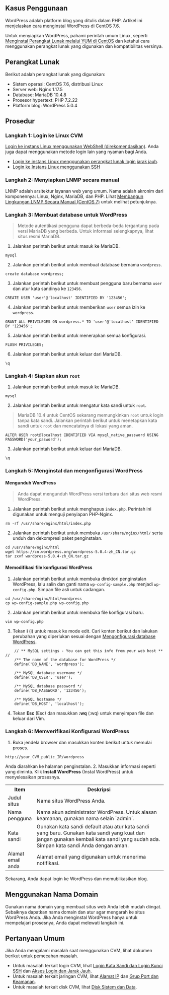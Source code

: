 ## Kasus Penggunaan
WordPress adalah platform blog yang ditulis dalam PHP. Artikel ini menjelaskan cara menginstal WordPress di CentOS 7.6.

Untuk menyiapkan WordPress, pahami perintah umum Linux, seperti [Menginstal Perangkat Lunak melalui YUM di CentOS](https://intl.cloud.tencent.com/document/product/213/2046) dan ketahui cara menggunakan perangkat lunak yang digunakan dan kompatibilitas versinya.

## Perangkat Lunak
Berikut adalah perangkat lunak yang digunakan:
- Sistem operasi: CentOS 7.6, distribusi Linux
- Server web: Nginx 1.17.5
- Database: MariaDB 10.4.8
- Prosesor hypertext: PHP 7.2.22
- Platform blog: WordPress 5.0.4

## Prosedur 
### Langkah 1: Login ke Linux CVM
[Login ke instans Linux menggunakan WebShell (direkomendasikan)](https://intl.cloud.tencent.com/document/product/213/5436). Anda juga dapat menggunakan metode login lain yang nyaman bagi Anda.
- [Login ke instans Linux menggunakan perangkat lunak login jarak jauh](https://intl.cloud.tencent.com/document/product/213/32502).
- [Login ke Instans Linux menggunakan SSH](https://intl.cloud.tencent.com/document/product/213/32501)



### Langkah 2: Menyiapkan LNMP secara manual
LNMP adalah arsitektur layanan web yang umum. Nama adalah akronim dari komponennya: Linux, Nginx, MariaDB, dan PHP. Lihat [Membangun Lingkungan LNMP Secara Manual (CentOS 7)](https://intl.cloud.tencent.com/document/product/213/32733) untuk melihat petunjuknya.


### Langkah 3: Membuat database untuk WordPress<span id="database"></span>
>Metode autentikasi pengguna dapat berbeda-beda tergantung pada versi MariaDB yang berbeda. Untuk informasi selengkapnya, lihat situs resmi MariaDB.
>
1. Jalankan perintah berikut untuk masuk ke MariaDB.
```
mysql
```
2. Jalankan perintah berikut untuk membuat database bernama `wordpress`.
```
create database wordpress;
```
3. Jalankan perintah berikut untuk membuat pengguna baru bernama `user` dan atur kata sandinya ke `123456`.
```
CREATE USER 'user'@'localhost' IDENTIFIED BY '123456';
```
4. Jalankan perintah berikut untuk memberikan `user` semua izin ke `wordpress`.
```
GRANT ALL PRIVILEGES ON wordpress.* TO 'user'@'localhost' IDENTIFIED BY '123456';
```
5. Jalankan perintah berikut untuk menerapkan semua konfigurasi.
```
FLUSH PRIVILEGES;
```
6. Jalankan perintah berikut untuk keluar dari MariaDB.
```
\q
```

### Langkah 4: Siapkan akun `root`
1. Jalankan perintah berikut untuk masuk ke MariaDB.
```
mysql
```
2. Jalankan perintah berikut untuk mengatur kata sandi untuk `root`.
>MariaDB 10.4 untuk CentOS sekarang memungkinkan `root` untuk login tanpa kata sandi. Jalankan perintah berikut untuk menetapkan kata sandi untuk `root` dan mencatatnya di lokasi yang aman.
>
```
ALTER USER root@localhost IDENTIFIED VIA mysql_native_password USING PASSWORD('your_pasword');
```
3. Jalankan perintah berikut untuk keluar dari MariaDB.
```
\q
```


### Langkah 5: Menginstal dan mengonfigurasi WordPress
#### Mengunduh WordPress
> Anda dapat mengunduh WordPress versi terbaru dari situs web resmi WordPress.
>
1. Jalankan perintah berikut untuk menghapus `index.php`. Perintah ini digunakan untuk menguji penyiapan PHP-Nginx.
```
rm -rf /usr/share/nginx/html/index.php
```
2. Jalankan perintah berikut untuk membuka `/usr/share/nginx/html/` serta unduh dan dekompresi paket penginstalan.
```
cd /usr/share/nginx/html
wget https://cn.wordpress.org/wordpress-5.0.4-zh_CN.tar.gz
tar zxvf wordpress-5.0.4-zh_CN.tar.gz
```


#### Memodifikasi file konfigurasi WordPress
1. Jalankan perintah berikut untuk membuka direktori penginstalan WordPress, lalu salin dan ganti nama `wp-config-sample.php` menjadi `wp-config.php`. Simpan file asli untuk cadangan.
```
cd /usr/share/nginx/html/wordpress
cp wp-config-sample.php wp-config.php
```
2. Jalankan perintah berikut untuk membuka file konfigurasi baru.
```
vim wp-config.php
```
3. Tekan **i** (i) untuk masuk ke mode edit. Cari konten berikut dan lakukan perubahan yang diperlukan sesuai dengan [Mengonfigurasi database WordPress](#database).
```
	// ** MySQL settings - You can get this info from your web host ** //
	/** The name of the database for WordPress */
	define('DB_NAME', 'wordpress');
	
	/** MySQL database username */
	define('DB_USER', 'user');
	
	/** MySQL database password */
	define('DB_PASSWORD', '123456');
	
	/** MySQL hostname */
	define('DB_HOST', 'localhost');
```
4. Tekan **Esc** (Esc) dan masukkan **:wq** (:wq) untuk menyimpan file dan keluar dari Vim.

### Langkah 6: Memverifikasi Konfigurasi WordPress
1. Buka jendela browser dan masukkan konten berikut untuk memulai proses.
```
http://your_CVM_public_IP/wordpress
```
Anda diarahkan ke halaman penginstalan.
2. Masukkan informasi seperti yang diminta. Klik **Install WordPress** (Instal WordPress) untuk menyelesaikan prosesnya.
<table>
	<th style="width: 18%;">Item</th>
	<th style="width: 100px;">Deskripsi</th>
					<tr>
					<td>
							Judul situs
					</td>
					<td>
							Nama situs WordPress Anda.
					</td>
			</tr>
				<tr>
					<td>
							Nama pengguna
					</td>
					<td>
							Nama akun administrator WordPress. Untuk alasan keamanan, gunakan nama selain `admin`.</td></tr>
					</td>
			</tr>
			<tr>
					<td>
							Kata sandi
					</td>
					<td>
							Gunakan kata sandi default atau atur kata sandi yang baru. Gunakan kata sandi yang kuat dan jangan gunakan kembali kata sandi yang sudah ada. Simpan kata sandi Anda dengan aman.
					</td>
			</tr>
				<tr>
					<td>
							Alamat email anda
					</td>
					<td>
							Alamat email yang digunakan untuk menerima notifikasi.
					</td>
			</tr>
	</table>
Sekarang, Anda dapat login ke WordPress dan memublikasikan blog.

## Menggunakan Nama Domain
Gunakan nama domain yang membuat situs web Anda lebih mudah diingat. Sebaiknya dapatkan nama domain dan atur agar mengarah ke situs WordPress Anda. Jika Anda menginstal WordPress hanya untuk mempelajari prosesnya, Anda dapat melewati langkah ini.

## Pertanyaan Umum
Jika Anda mengalami masalah saat menggunakan CVM, lihat dokumen berikut untuk pemecahan masalah.
- Untuk masalah terkait login CVM, lihat [Login Kata Sandi dan Login Kunci SSH](https://intl.cloud.tencent.com/document/product/213/18120) dan [Akses Login dan Jarak Jauh](https://intl.cloud.tencent.com/document/product/213/17278).
- Untuk masalah terkait jaringan CVM, lihat [Alamat IP](https://intl.cloud.tencent.com/document/product/213/17285) dan [Grup Port dan Keamanan](https://intl.cloud.tencent.com/document/product/213/2502).
- Untuk masalah terkait disk CVM, lihat [Disk Sistem dan Data](https://intl.cloud.tencent.com/document/product/213/17351).

